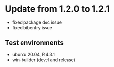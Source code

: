 # Update from 1.2.0 to 1.2.1

- fixed package doc issue
- fixed bibentry issue

## Test environments
* ubuntu 20.04, R 4.3.1
* win-builder (devel and release)


